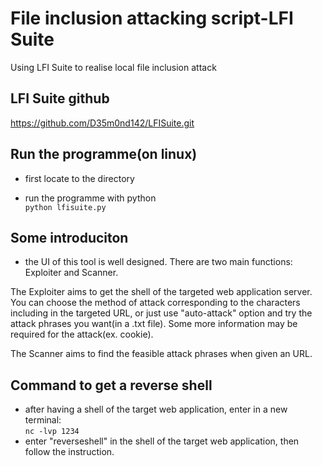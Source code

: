 # File inclusion attacking script-LFI Suite
Using LFI Suite to realise local file inclusion attack

## LFI Suite github
https://github.com/D35m0nd142/LFISuite.git

## Run the programme(on linux)
- first locate to the directory

- run the programme with python  
`python lfisuite.py`

## Some introduciton
- the UI of this tool is well designed. There are two main functions: Exploiter and Scanner.   

The Exploiter aims to get the shell of the targeted web application server. You can choose the method of attack corresponding to the characters including in the targeted URL, or just use "auto-attack" option and try the attack phrases you want(in a .txt file). Some more information may be required for the attack(ex. cookie).  

The Scanner aims to find the feasible attack phrases when given an URL.

## Command to get a reverse shell
- after having a shell of the target web application, enter in a new terminal:  
`nc -lvp 1234`
- enter "reverseshell" in the shell of the target web application, then follow the instruction. 


